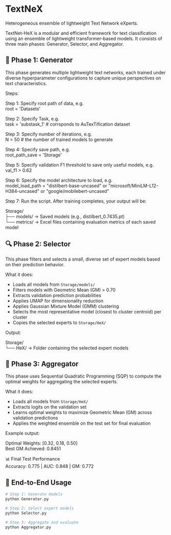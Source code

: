 # TextNeX

Heterogeneous ensemble of lightweight Text Network eXperts.

TextNet-HeX is a modular and efficient framework for text classification using an ensemble of lightweight transformer-based models. It consists of three main phases: Generator, Selector, and Aggregator.

## 🔧 Phase 1: Generator

This phase generates multiple lightweight text networks, each trained under diverse hyperparameter configurations to capture unique perspectives on text characteristics.

Steps:

Step 1: Specify root path of data, e.g.  
root = 'Datasets'

Step 2: Specify Task, e.g.  
task = 'substask_1' # corrsponds to AuTexTification dataset

Step 3: Specify number of iterations, e.g.  
N = 50  # the number of trained models to generate

Step 4: Specify save path, e.g.  
root_path_save = 'Storage'

Step 5: Specify validation F1 threshold to save only useful models, e.g.  
val_f1 > 0.62

Step 6: Specify the model architecture to load, e.g.  
model_load_path = "distilbert-base-uncased" or "microsoft/MiniLM-L12-H384-uncased" or "google/mobilebert-uncased"

Step 7: Run the script. After training completes, your output will be:

Storage/  
├── models/    → Saved models (e.g., distilbert_0.7435.pt)  
└── metrics/   → Excel files containing evaluation metrics of each saved model

## 🔍 Phase 2: Selector

This phase filters and selects a small, diverse set of expert models based on their prediction behavior.

What it does:

- Loads all models from `Storage/models/`
- Filters models with Geometric Mean (GM) > 0.70
- Extracts validation prediction probabilities
- Applies UMAP for dimensionality reduction
- Applies Gaussian Mixture Model (GMM) clustering
- Selects the most representative model (closest to cluster centroid) per cluster
- Copies the selected experts to `Storage/HeX/`

Output:

Storage/  
└── HeX/   → Folder containing the selected expert models

## 🤝 Phase 3: Aggregator

This phase uses Sequential Quadratic Programming (SQP) to compute the optimal weights for aggregating the selected experts.

What it does:

- Loads all models from `Storage/HeX/`
- Extracts logits on the validation set
- Learns optimal weights to maximize Geometric Mean (GM) across validation predictions
- Applies the weighted ensemble on the test set for final evaluation

Example output:

Optimal Weights: [0.32, 0.18, 0.50]  
Best GM Achieved: 0.8451

📊 Final Test Performance  
Accuracy: 0.775 | AUC: 0.848 | GM: 0.772

## 🚀 End-to-End Usage

```bash
# Step 1: Generate models
python Generator.py

# Step 2: Select expert models
python Selector.py

# Step 3: Aggregate and evaluate
python Aggregator.py
